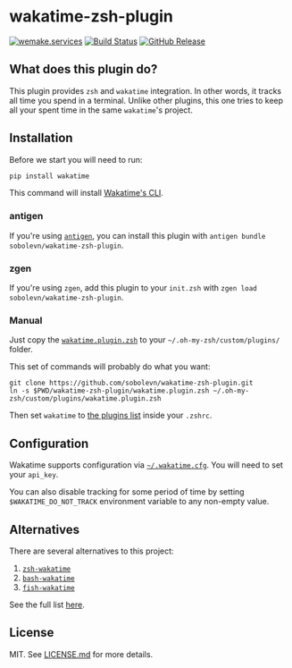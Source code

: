 # wakatime-zsh-plugin

[![wemake.services](https://img.shields.io/badge/style-wemake.services-green.svg?label=&logo=data%3Aimage%2Fpng%3Bbase64%2CiVBORw0KGgoAAAANSUhEUgAAABAAAAAQCAMAAAAoLQ9TAAAABGdBTUEAALGPC%2FxhBQAAAAFzUkdCAK7OHOkAAAAbUExURQAAAAAAAAAAAAAAAAAAAAAAAAAAAAAAAP%2F%2F%2F5TvxDIAAAAIdFJOUwAjRA8xXANAL%2Bv0SAAAADNJREFUGNNjYCAIOJjRBdBFWMkVQeGzcHAwksJnAPPZGOGAASzPzAEHEGVsLExQwE7YswCb7AFZSF3bbAAAAABJRU5ErkJggg%3D%3D)](http://wemake.services) [![Build Status](https://img.shields.io/travis/sobolevn/wakatime-zsh-plugin/master.svg)](https://travis-ci.org/sobolevn/wakatime-zsh-plugin) [![GitHub Release](https://img.shields.io/badge/release-0.0.2-brightgreen.svg?style=default)](https://github.com/sobolevn/wakatime-zsh-plugin/releases)


## What does this plugin do?

This plugin provides `zsh` and `wakatime` integration. In other words, it tracks all time you spend in a terminal. Unlike other plugins, this one tries to keep all your spent time in the same `wakatime`'s project.


## Installation

Before we start you will need to run:

```bash
pip install wakatime
```

This command will install [Wakatime's CLI](https://github.com/wakatime/wakatime).

### antigen

If you're using [`antigen`](https://github.com/zsh-users/antigen), you can install this plugin with `antigen bundle sobolevn/wakatime-zsh-plugin`.

### zgen

If you're using `zgen`, add this plugin to your `init.zsh` with `zgen load sobolevn/wakatime-zsh-plugin`.

### Manual

Just copy the [`wakatime.plugin.zsh`](/wakatime.plugin.zsh) to your `~/.oh-my-zsh/custom/plugins/` folder.

This set of commands will probably do what you want:

```shell
git clone https://github.com/sobolevn/wakatime-zsh-plugin.git
ln -s $PWD/wakatime-zsh-plugin/wakatime.plugin.zsh ~/.oh-my-zsh/custom/plugins/wakatime.plugin.zsh
```

Then set `wakatime` to [the plugins list](https://github.com/robbyrussell/oh-my-zsh/wiki/External-plugins) inside your `.zshrc`.


## Configuration

Wakatime supports configuration via [`~/.wakatime.cfg`](https://github.com/wakatime/wakatime#configuring). You will need to set your `api_key`.

You can also disable tracking for some period of time by setting `$WAKATIME_DO_NOT_TRACK` environment variable to any non-empty value.


## Alternatives

There are several alternatives to this project:

1. [`zsh-wakatime`](https://github.com/wbingli/zsh-wakatime/blob/master/zsh-wakatime.plugin.zsh)
2. [`bash-wakatime`](https://github.com/gjsheep/bash-wakatime)
3. [`fish-wakatime`](https://github.com/Cyber-Duck/fish-wakatime)

See the full list [here](https://wakatime.com/terminal).


## License

MIT. See [LICENSE.md](https://github.com/sobolevn/wakatime-zsh-plugin/blob/master/LICENSE.md) for more details.
